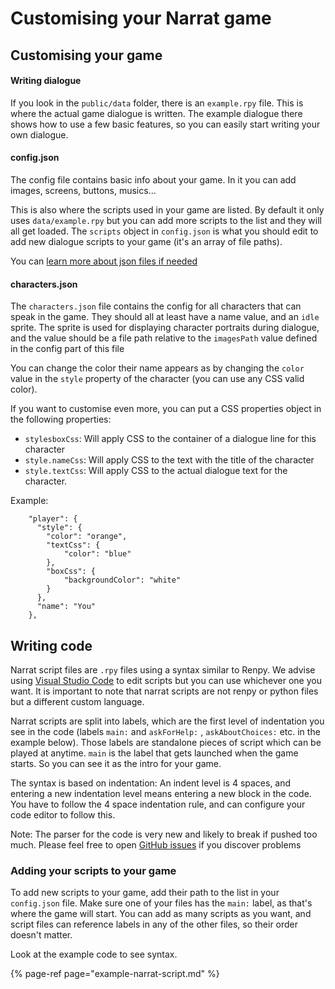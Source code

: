 # Customising your Narrat game



## Customising your game

#### Writing dialogue

If you look in the `public/data` folder, there is an `example.rpy` file. This is where the actual game dialogue is written. The example dialogue there shows how to use a few basic features, so you can easily start writing your own dialogue.

#### config.json

The config file contains basic info about your game. In it you can add images, screens, buttons, musics...

This is also where the scripts used in your game are listed. By default it only uses `data/example.rpy` but you can add more scripts to the list and they will all get loaded. The `scripts` object in `config.json` is what you should edit to add new dialogue scripts to your game \(it's an array of file paths\).

You can [learn more about json files if needed](https://developer.mozilla.org/en-US/docs/Learn/JavaScript/Objects/JSON)

#### characters.json

The `characters.json` file contains the config for all characters that can speak in the game. They should all at least have a name value, and an `idle` sprite. The sprite is used for displaying character portraits during dialogue, and the value should be a file path relative to the `imagesPath` value defined in the config part of this file

You can change the color their name appears as by changing the `color` value in the `style` property of the character \(you can use any CSS valid color\).

If you want to customise even more, you can put a CSS properties object in the following properties:

* `stylesboxCss`: Will apply CSS to the container of a dialogue line for this character
* `style.nameCss`: Will apply CSS to the text with the title of the character
* `style.textCss`: Will apply CSS to the actual dialogue text for the character.

Example:

```text
    "player": {
      "style": {
        "color": "orange",
        "textCss": {
            "color": "blue"
        },
        "boxCss": {
            "backgroundColor": "white"
        }
      },
      "name": "You"
    },
```

## Writing code

Narrat script files are `.rpy` files using a syntax similar to Renpy. We advise using [Visual Studio Code](https://code.visualstudio.com) to edit scripts but you can use whichever one you want. It is important to note that narrat scripts are not renpy or python files but a different custom language.

Narrat scripts are split into labels, which are the first level of indentation you see in the code \(labels `main:` and `askForHelp:` , `askAboutChoices:` etc. in the example below\). Those labels are standalone pieces of script which can be played at anytime. `main` is the label that gets launched when the game starts. So you can see it as the intro for your game.

The syntax is based on indentation: An indent level is 4 spaces, and entering a new indentation level means entering a new block in the code. You have to follow the 4 space indentation rule, and can configure your code editor to follow this.

Note: The parser for the code is very new and likely to break if pushed too much. Please feel free to open [GitHub issues](https://github.com/nialna/narrat/issues) if you discover problems

### Adding your scripts to your game

To add new scripts to your game, add their path to the list in your `config.json` file. Make sure one of your files has the `main:` label, as that's where the game will start. You can add as many scripts as you want, and script files can reference labels in any of the other files, so their order doesn't matter.

Look at the example code to see syntax.

{% page-ref page="example-narrat-script.md" %}

